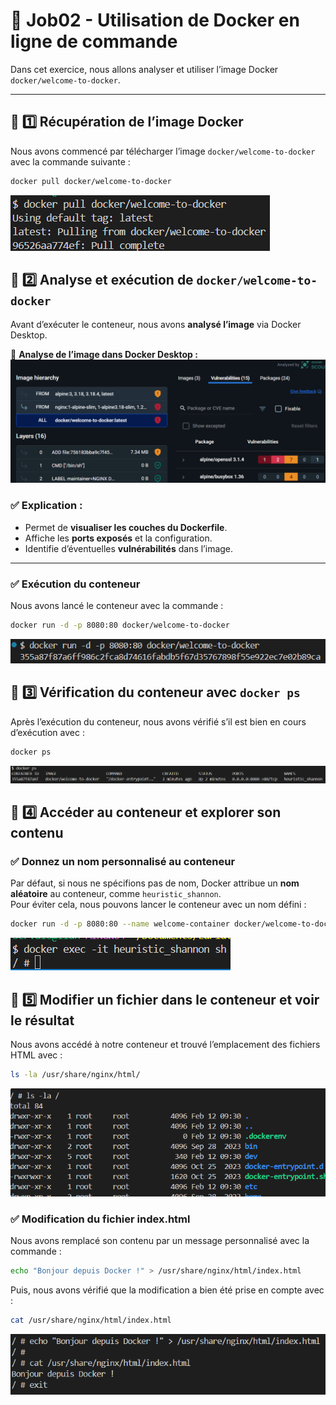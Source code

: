# 🐳 Job02 - Utilisation de Docker en ligne de commande

Dans cet exercice, nous allons analyser et utiliser l’image Docker `docker/welcome-to-docker`.

---

## 📌 1️⃣ Récupération de l’image Docker

Nous avons commencé par télécharger l’image `docker/welcome-to-docker` avec la commande suivante :

```sh
docker pull docker/welcome-to-docker
```

![docker pull](image/image1.png)

## 📌 2️⃣ Analyse et exécution de `docker/welcome-to-docker`

Avant d’exécuter le conteneur, nous avons **analysé l’image** via Docker Desktop.

📸 **Analyse de l’image dans Docker Desktop :**  
![Analyse Docker Desktop](image/image2.png)

### ✅ Explication :
- Permet de **visualiser les couches du Dockerfile**.
- Affiche les **ports exposés** et la configuration.
- Identifie d’éventuelles **vulnérabilités** dans l’image.

---

### ✅ Exécution du conteneur

Nous avons lancé le conteneur avec la commande :

```sh
docker run -d -p 8080:80 docker/welcome-to-docker
```
![docker run](image/image3.png)

## 📌 3️⃣ Vérification du conteneur avec `docker ps`

Après l’exécution du conteneur, nous avons vérifié s’il est bien en cours d’exécution avec :

```sh
docker ps
```
![docker ps](image/image4.png)

## 📌 4️⃣ Accéder au conteneur et explorer son contenu

### ✅ Donnez un nom personnalisé au conteneur

Par défaut, si nous ne spécifions pas de nom, Docker attribue un **nom aléatoire** au conteneur, comme `heuristic_shannon`.  
Pour éviter cela, nous pouvons lancer le conteneur avec un nom défini :

```sh
docker run -d -p 8080:80 --name welcome-container docker/welcome-to-docker
```
![docker exec](image/image5.png)

## 📌 5️⃣ Modifier un fichier dans le conteneur et voir le résultat

Nous avons accédé à notre conteneur et trouvé l’emplacement des fichiers HTML avec :

```sh
ls -la /usr/share/nginx/html/
```
![ls -la /usr](image/image6.png)

### ✅ Modification du fichier index.html
Nous avons remplacé son contenu par un message personnalisé avec la commande :

```sh
echo "Bonjour depuis Docker !" > /usr/share/nginx/html/index.html
```
Puis, nous avons vérifié que la modification a bien été prise en compte avec :
```sh
cat /usr/share/nginx/html/index.html
```
![echo et cat et exit](image/image7.png)
